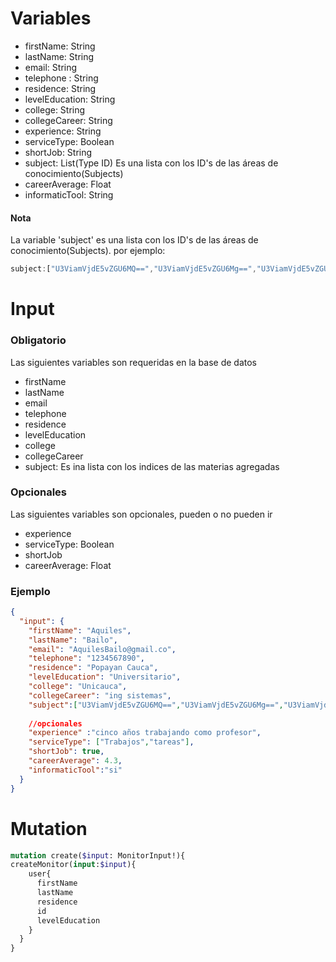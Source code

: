 # Variables 
- firstName: String
- lastName: String
- email: String
- telephone : String
- residence: String
- levelEducation: String
- college: String
- collegeCareer: String
- experience: String
- serviceType: Boolean
- shortJob: String
- subject: List(Type ID) Es una lista con los ID's de las áreas de conocimiento(Subjects)
- careerAverage: Float
- informaticTool: String

#### Nota
La variable 'subject' es una lista con los ID's de las áreas de conocimiento(Subjects).
por ejemplo:
```js
subject:["U3ViamVjdE5vZGU6MQ==","U3ViamVjdE5vZGU6Mg==","U3ViamVjdE5vZGU6Mw=="]
```

# Input
### Obligatorio
Las siguientes variables son requeridas en la base de datos
- firstName
- lastName
- email
- telephone
- residence
- levelEducation
- college
- collegeCareer
- subject: Es ina lista con los indices de las materias agregadas

### Opcionales
Las siguientes variables son opcionales, pueden o no pueden ir
- experience 
- serviceType: Boolean
- shortJob 
- careerAverage: Float

### Ejemplo
```json
{
  "input": {
    "firstName": "Aquiles",
    "lastName": "Bailo",
    "email": "AquilesBailo@gmail.co",
    "telephone": "1234567890",
    "residence": "Popayan Cauca",
    "levelEducation": "Universitario",
    "college": "Unicauca",
    "collegeCareer": "ing sistemas",
    "subject":["U3ViamVjdE5vZGU6MQ==","U3ViamVjdE5vZGU6Mg==","U3ViamVjdE5vZGU6Mw=="],
    
    //opcionales
    "experience" :"cinco años trabajando como profesor",
    "serviceType": ["Trabajos","tareas"],
    "shortJob": true,
    "careerAverage": 4.3,
    "informaticTool":"si"
  }
}
```

# Mutation
```graphql
mutation create($input: MonitorInput!){
createMonitor(input:$input){
    user{
      firstName
      lastName
      residence
      id
      levelEducation
    }
  }
}
```
